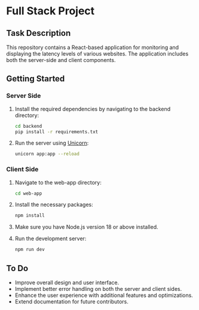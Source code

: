 # Full Stack Project

## Task Description
This repository contains a React-based application for monitoring and displaying the latency levels of various websites. 
The application includes both the server-side and client components.

## Getting Started

### Server Side
1. Install the required dependencies by navigating to the backend directory:
    ```bash 
    cd backend 
   pip install -r requirements.txt
   ```
    
    

2. Run the server using [Unicorn](https://www.uvicorn.org/):
    ```bash 
    unicorn app:app --reload
   ```
    

### Client Side
1. Navigate to the web-app directory:
    ```bash
    cd web-app
    ```

2. Install the necessary packages:
    ```bash
    npm install
    ```

3. Make sure you have Node.js version 18 or above installed.

4. Run the development server:
    ```bash
    npm run dev
    ```

## To Do
- Improve overall design and user interface.
- Implement better error handling on both the server and client sides.
- Enhance the user experience with additional features and optimizations.
- Extend documentation for future contributors.

